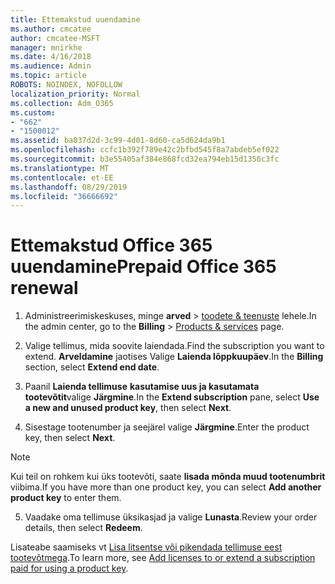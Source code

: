 ```yaml
---
title: Ettemakstud uuendamine
ms.author: cmcatee
author: cmcatee-MSFT
manager: mnirkhe
ms.date: 4/16/2018
ms.audience: Admin
ms.topic: article
ROBOTS: NOINDEX, NOFOLLOW
localization_priority: Normal
ms.collection: Adm_O365
ms.custom:
- "662"
- "1500012"
ms.assetid: ba037d2d-3c99-4d01-8d60-ca5d624da9b1
ms.openlocfilehash: ccfc1b392f789e42c2bfbd545f8a7abdeb5ef022
ms.sourcegitcommit: b3e55405af384e868fcd32ea794eb15d1356c3fc
ms.translationtype: MT
ms.contentlocale: et-EE
ms.lasthandoff: 08/29/2019
ms.locfileid: "36666692"
---
```

# <a name="prepaid-office-365-renewal"></a><span data-ttu-id="787e4-102">Ettemakstud Office 365 uuendamine</span><span class="sxs-lookup"><span data-stu-id="787e4-102">Prepaid Office 365 renewal</span></span>

1. <span data-ttu-id="787e4-103">Administreerimiskeskuses, minge **arved** \> [toodete & teenuste](https://go.microsoft.com/fwlink/p/?linkid=842054) lehele.</span><span class="sxs-lookup"><span data-stu-id="787e4-103">In the admin center, go to the **Billing** \> [Products & services](https://go.microsoft.com/fwlink/p/?linkid=842054) page.</span></span>

2. <span data-ttu-id="787e4-104">Valige tellimus, mida soovite laiendada.</span><span class="sxs-lookup"><span data-stu-id="787e4-104">Find the subscription you want to extend.</span></span> <span data-ttu-id="787e4-105">**Arveldamine** jaotises Valige **Laienda lõppkuupäev**.</span><span class="sxs-lookup"><span data-stu-id="787e4-105">In the **Billing** section, select **Extend end date**.</span></span>

3. <span data-ttu-id="787e4-106">Paanil **Laienda tellimuse** **kasutamise uus ja kasutamata tootevõtit**valige **Järgmine**.</span><span class="sxs-lookup"><span data-stu-id="787e4-106">In the **Extend subscription** pane, select **Use a new and unused product key**, then select **Next**.</span></span>

4. <span data-ttu-id="787e4-107">Sisestage tootenumber ja seejärel valige **Järgmine**.</span><span class="sxs-lookup"><span data-stu-id="787e4-107">Enter the product key, then select **Next**.</span></span>

> [!NOTE]
> <span data-ttu-id="787e4-108">Kui teil on rohkem kui üks tootevõti, saate **lisada mõnda muud tootenumbrit** viibima.</span><span class="sxs-lookup"><span data-stu-id="787e4-108">If you have more than one product key, you can select **Add another product key** to enter them.</span></span>

5. <span data-ttu-id="787e4-109">Vaadake oma tellimuse üksikasjad ja valige **Lunasta**.</span><span class="sxs-lookup"><span data-stu-id="787e4-109">Review your order details, then select **Redeem**.</span></span>

<span data-ttu-id="787e4-110">Lisateabe saamiseks vt [Lisa litsentse või pikendada tellimuse eest tootevõtmega](https://docs.microsoft.com/office365/admin/misc/add-licenses-using-product-key).</span><span class="sxs-lookup"><span data-stu-id="787e4-110">To learn more, see [Add licenses to or extend a subscription paid for using a product key](https://docs.microsoft.com/office365/admin/misc/add-licenses-using-product-key).</span></span>